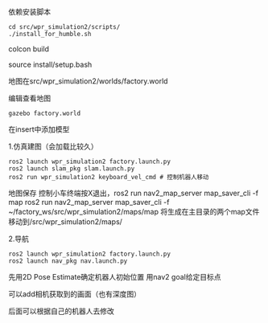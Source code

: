 依赖安装脚本

    cd src/wpr_simulation2/scripts/
    ./install_for_humble.sh

colcon build

source install/setup.bash

地图在src/wpr_simulation2/worlds/factory.world

编辑查看地图 

    gazebo factory.world

在insert中添加模型


1.仿真建图（会加载比较久）

    ros2 launch wpr_simulation2 factory.launch.py 
    ros2 launch slam_pkg slam.launch.py 
    ros2 run wpr_simulation2 keyboard_vel_cmd # 控制机器人移动

地图保存
控制小车终端按X退出，ros2 run nav2_map_server map_saver_cli -f map
ros2 run nav2_map_server map_saver_cli -f ~/factory_ws/src/wpr_simulation2/maps/map
将生成在主目录的两个map文件移动到/src/wpr_simulation2/maps/

2.导航

    ros2 launch wpr_simulation2 factory.launch.py 
    ros2 launch nav_pkg nav.launch.py

先用2D Pose Estimate确定机器人初始位置
用nav2 goal给定目标点

可以add相机获取到的画面（也有深度图）

后面可以根据自己的机器人去修改
